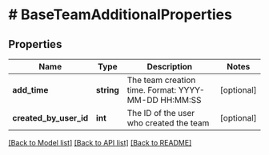 # # BaseTeamAdditionalProperties

## Properties

Name | Type | Description | Notes
------------ | ------------- | ------------- | -------------
**add_time** | **string** | The team creation time. Format: YYYY-MM-DD HH:MM:SS | [optional]
**created_by_user_id** | **int** | The ID of the user who created the team | [optional]

[[Back to Model list]](../../README.md#models) [[Back to API list]](../../README.md#endpoints) [[Back to README]](../../README.md)
